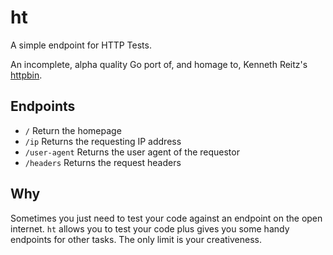 # ht

A simple endpoint for HTTP Tests.

An incomplete, alpha quality Go port of, and homage to, Kenneth Reitz's [httpbin](https://github.com/kennethreitz/httpbin).

## Endpoints

* `/` Return the homepage
* `/ip` Returns the requesting IP address
* `/user-agent` Returns the user agent of the requestor
* `/headers` Returns the request headers

## Why

Sometimes you just need to test your code against an endpoint on the open internet. `ht` allows you to test your code plus gives you some handy endpoints for other tasks. The only limit is your creativeness.

